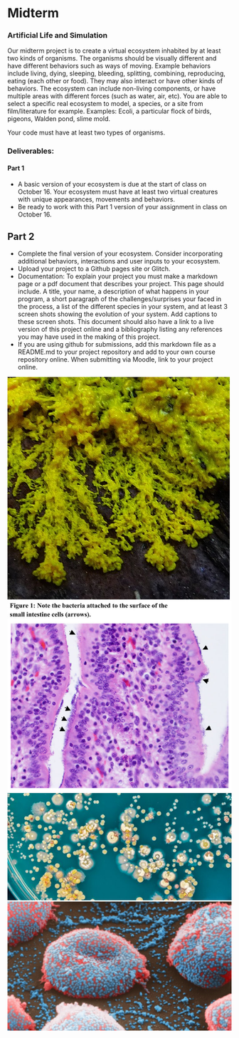 # Midterm

### Artificial Life and Simulation
Our midterm project is to create a virtual ecosystem inhabited by at least two kinds of organisms. The organisms should be visually different and have different behaviors such as ways of moving. Example behaviors include living, dying, sleeping, bleeding, splitting, combining, reproducing, eating (each other or food). They may also interact or have other kinds of behaviors. The ecosystem can include non-living components, or have multiple areas with different forces (such as water, air, etc). You are able to select a specific real ecosystem to model, a species, or a site from film/literature for example. Examples: Ecoli, a particular flock of birds, pigeons, Walden pond, slime mold.

Your code must have at least two types of organisms.

### Deliverables:

#### Part 1

* A basic version of your ecosystem is due at the start of class on October 16. Your ecosystem must have at least two virtual creatures with unique appearances, movements and behaviors.
* Be ready to work with this Part 1 version of your assignment in class on October 16.

## Part 2

* Complete the final version of your ecosystem. Consider incorporating additional behaviors, interactions and user inputs to your ecosystem.
* Upload your project to a Github pages site or Glitch.
* Documentation: To explain your project you must make a markdown page or a pdf document that describes your project. This page should include. A title, your name, a description of what happens in your program, a short paragraph of the challenges/surprises your faced in the process, a list of the different species in your system, and at least 3 screen shots showing the evolution of your system. Add captions to these screen shots. This document should also have a link to a live version of this project online and a bibliography listing any references you may have used in the making of this project.
* If you are using github for submissions, add this markdown file as a README.md to your project repository and add to your own course repository online. When submitting via Moodle, link to your project online.

![slime mold](assets/slime_mold.jpg)
![ecoli1](assets/ecoli.jpg)
![ecoli2](assets/ecoli2.jpg)
![flu](assets/flu.jpg)
